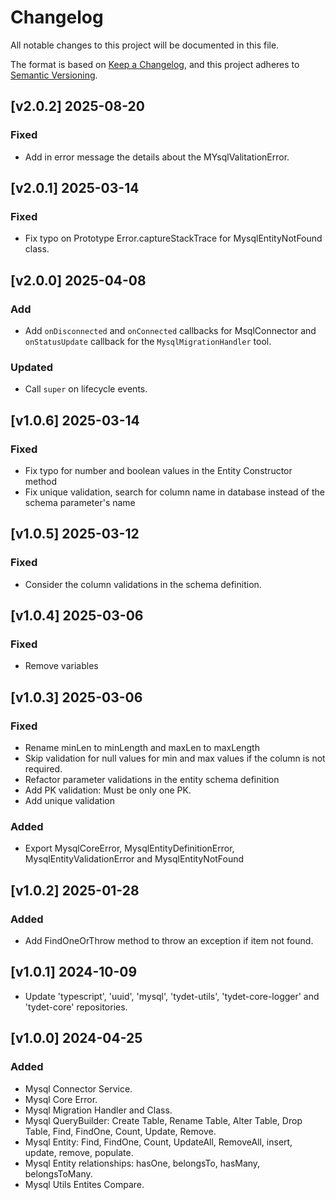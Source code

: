 # Changelog
All notable changes to this project will be documented in this file.

The format is based on [Keep a Changelog](https://keepachangelog.com/en/1.0.0/),
and this project adheres to [Semantic Versioning](https://semver.org/spec/v2.0.0.html).

## [v2.0.2] 2025-08-20
### Fixed
* Add in error message the details about the MYsqlValitationError.


## [v2.0.1] 2025-03-14
### Fixed
* Fix typo on Prototype Error.captureStackTrace for MysqlEntityNotFound class.

## [v2.0.0] 2025-04-08
### Add
* Add `onDisconnected` and `onConnected` callbacks for MsqlConnector and `onStatusUpdate` callback for the `MysqlMigrationHandler` tool.
### Updated
* Call `super` on lifecycle events.

## [v1.0.6] 2025-03-14
### Fixed
* Fix typo for number and boolean values in the Entity Constructor method
* Fix unique validation, search for column name in database instead of the schema parameter's name

## [v1.0.5] 2025-03-12
### Fixed
* Consider the column validations in the schema definition.

## [v1.0.4] 2025-03-06
### Fixed
* Remove variables

## [v1.0.3] 2025-03-06
### Fixed
* Rename minLen to minLength and maxLen to maxLength
* Skip validation for null values for min and max values if the column is not required.
* Refactor parameter validations in the entity schema definition
* Add PK validation: Must be only one PK.
* Add unique validation
### Added
* Export MysqlCoreError, MysqlEntityDefinitionError, MysqlEntityValidationError and MysqlEntityNotFound

## [v1.0.2] 2025-01-28
### Added
* Add FindOneOrThrow method to throw an exception if item not found.

## [v1.0.1] 2024-10-09
* Update 'typescript', 'uuid', 'mysql', 'tydet-utils', 'tydet-core-logger' and 'tydet-core' repositories.

## [v1.0.0] 2024-04-25
### Added
* Mysql Connector Service.
* Mysql Core Error.
* Mysql Migration Handler and Class.
* Mysql QueryBuilder: Create Table, Rename Table, Alter Table, Drop Table, Find, FindOne, Count, Update, Remove.
* Mysql Entity: Find, FindOne, Count, UpdateAll, RemoveAll, insert, update, remove, populate.
* Mysql Entity relationships: hasOne, belongsTo, hasMany, belongsToMany.
* Mysql Utils Entites Compare.
